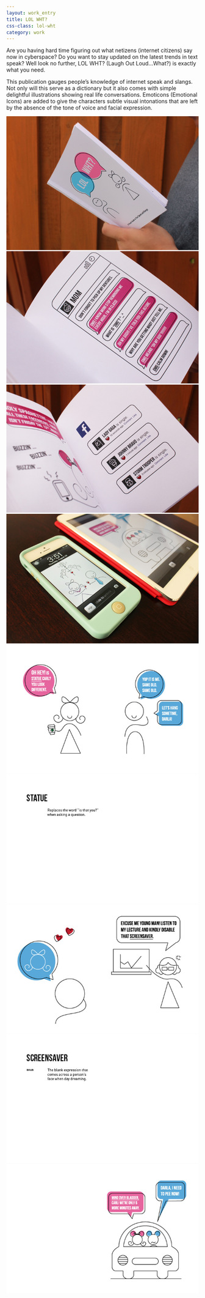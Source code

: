 ```yaml
---
layout: work_entry
title: LOL WHT?
css-class: lol-wht
category: work
---
```


Are you having hard time figuring out what netizens (internet citizens) say now in cyberspace? Do you want to stay updated on the latest trends in text speak? Well look no further, LOL WHT? (Laugh Out Loud...What?) is exactly what you need.

This publication gauges people’s knowledge of internet speak and slangs. Not only will this serve as a dictionary but it also comes with simple delightful illustrations showing real life conversations. Emoticons (Emotional Icons) are added to give the characters subtle visual intonations that are left by the absence of the tone of voice and facial expression.

![placeholder](/static/images/work/lol-wht/lol-wht-1.jpg "")
![placeholder](/static/images/work/lol-wht/lol-wht-2.jpg "")
![placeholder](/static/images/work/lol-wht/lol-wht-3.jpg "")
![placeholder](/static/images/work/lol-wht/lol-wht-4.jpg "")
![placeholder](/static/images/work/lol-wht/lol-wht-5.jpg "")
![placeholder](/static/images/work/lol-wht/lol-wht-6.jpg "")
![placeholder](/static/images/work/lol-wht/lol-wht-7.jpg "")
![placeholder](/static/images/work/lol-wht/lol-wht-8.jpg "")
![placeholder](/static/images/work/lol-wht/lol-wht-9.jpg "")
